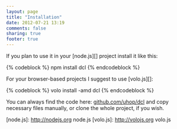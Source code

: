 ```yaml
---
layout: page
title: "Installation"
date: 2012-07-21 13:19
comments: false
sharing: true
footer: true
---
```


If you plan to use it in your [node.js][] project install it
like this:

{% codeblock %}
npm install dcl
{% endcodeblock %}

For your browser-based projects I suggest to use [volo.js][]:

{% codeblock %}
volo install -amd dcl
{% endcodeblock %}

You can always find the code here: [github.com/uhop/dcl](https://github.com/uhop/dcl)
and copy necessary files manually, or clone the whole project, if you wish.

[node.js]:  http://nodejs.org   node.js
[volo.js]:  http://volojs.org   volo.js
